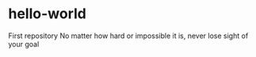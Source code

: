 # hello-world
First repository
No matter how hard or impossible it is, never lose sight of your goal
